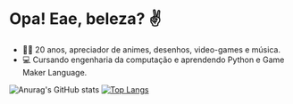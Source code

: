 # Opa! Eae, beleza? ✌

- 👨‍💻 20 anos, apreciador de animes, desenhos, video-games e música.
- 💻 Cursando engenharia da computação e aprendendo Python e Game Maker Language.

![Anurag's GitHub stats](https://github-readme-stats.vercel.app/api?username=paulo-voice&show_icons=true&theme=radical) [![Top Langs](https://github-readme-stats.vercel.app/api/top-langs/?username=paulo-voice&layout=donut&theme=radical)](https://github.com/anuraghazra/github-readme-stats)




<!--
**paulo-voice/paulo-voice** is a ✨ _special_ ✨ repository because its `README.md` (this file) appears on your GitHub profile.

Here are some ideas to get you started:

- 🔭 I’m currently working on ...
- 🌱 I’m currently learning ...
- 👯 I’m looking to collaborate on ...
- 🤔 I’m looking for help with ...
- 💬 Ask me about ...
- 📫 How to reach me: ...
- 😄 Pronouns: ...
- ⚡ Fun fact: ...
-->
